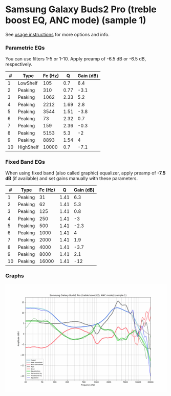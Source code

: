 # Samsung Galaxy Buds2 Pro (treble boost EQ, ANC mode) (sample 1)
See [usage instructions](https://github.com/jaakkopasanen/AutoEq#usage) for more options and info.

### Parametric EQs
You can use filters 1-5 or 1-10. Apply preamp of -6.5 dB or -6.5 dB, respectively.

|   # | Type      |   Fc (Hz) |    Q |   Gain (dB) |
|-----|-----------|-----------|------|-------------|
|   1 | LowShelf  |       105 | 0.7  |         6.4 |
|   2 | Peaking   |       310 | 0.77 |        -3.1 |
|   3 | Peaking   |      1062 | 2.33 |         5.2 |
|   4 | Peaking   |      2212 | 1.69 |         2.8 |
|   5 | Peaking   |      3544 | 1.51 |        -3.8 |
|   6 | Peaking   |        73 | 2.32 |         0.7 |
|   7 | Peaking   |       159 | 2.36 |        -0.3 |
|   8 | Peaking   |      5153 | 5.3  |        -2   |
|   9 | Peaking   |      8893 | 1.54 |         4   |
|  10 | HighShelf |     10000 | 0.7  |        -7.1 |

### Fixed Band EQs
When using fixed band (also called graphic) equalizer, apply preamp of **-7.5 dB** (if available) and set gains manually with these parameters.

|   # | Type    |   Fc (Hz) |    Q |   Gain (dB) |
|-----|---------|-----------|------|-------------|
|   1 | Peaking |        31 | 1.41 |         6.3 |
|   2 | Peaking |        62 | 1.41 |         5.3 |
|   3 | Peaking |       125 | 1.41 |         0.8 |
|   4 | Peaking |       250 | 1.41 |        -3   |
|   5 | Peaking |       500 | 1.41 |        -2.3 |
|   6 | Peaking |      1000 | 1.41 |         4   |
|   7 | Peaking |      2000 | 1.41 |         1.9 |
|   8 | Peaking |      4000 | 1.41 |        -3.7 |
|   9 | Peaking |      8000 | 1.41 |         2.1 |
|  10 | Peaking |     16000 | 1.41 |       -12   |

### Graphs
![](./Samsung%20Galaxy%20Buds2%20Pro%20(treble%20boost%20EQ,%20ANC%20mode)%20(sample%201).png)
